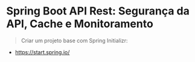 # Spring Boot API Rest: Segurança da API, Cache e Monitoramento

> Criar um projeto base com Spring Initializr:
  - https://start.spring.io/
